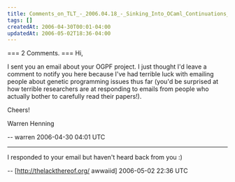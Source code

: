 ```yaml
---
title: Comments_on_TLT_-_2006.04.18_-_Sinking_Into_OCaml_Continuations_Madness
tags: []
createdAt: 2006-04-30T00:01-04:00
updatedAt: 2006-05-02T18:36-04:00
---
```


=== 2 Comments. ===
Hi,

I sent you an email about your OGPF project. I just thought I'd leave a comment to notify you here because I've had terrible luck with emailing people about genetic programming issues thus far (you'd be surprised at how terrible researchers are at responding to emails from people who actually bother to carefully read their papers!).

Cheers!

Warren Henning

-- warren 2006-04-30 04:01 UTC


----

I responded to your email but haven't heard back from you :)

-- [http://thelackthereof.org/ awwaiid] 2006-05-02 22:36 UTC


